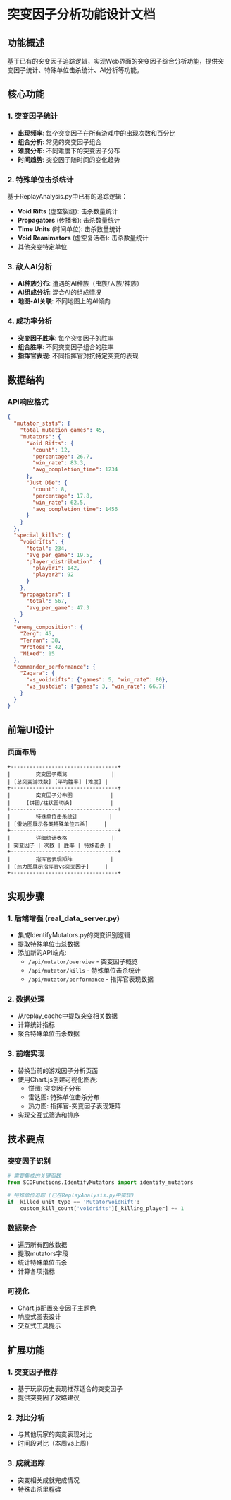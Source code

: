 # 突变因子分析功能设计文档

## 功能概述
基于已有的突变因子追踪逻辑，实现Web界面的突变因子综合分析功能，提供突变因子统计、特殊单位击杀统计、AI分析等功能。

## 核心功能

### 1. 突变因子统计
- **出现频率**: 每个突变因子在所有游戏中的出现次数和百分比
- **组合分析**: 常见的突变因子组合
- **难度分布**: 不同难度下的突变因子分布
- **时间趋势**: 突变因子随时间的变化趋势

### 2. 特殊单位击杀统计
基于ReplayAnalysis.py中已有的追踪逻辑：
- **Void Rifts** (虚空裂缝): 击杀数量统计
- **Propagators** (传播者): 击杀数量统计
- **Time Units** (时间单位): 击杀数量统计
- **Void Reanimators** (虚空复活者): 击杀数量统计
- 其他突变特定单位

### 3. 敌人AI分析
- **AI种族分布**: 遭遇的AI种族（虫族/人族/神族）
- **AI组成分析**: 混合AI的组成情况
- **地图-AI关联**: 不同地图上的AI倾向

### 4. 成功率分析
- **突变因子胜率**: 每个突变因子的胜率
- **组合胜率**: 不同突变因子组合的胜率
- **指挥官表现**: 不同指挥官对抗特定突变的表现

## 数据结构

### API响应格式
```json
{
  "mutator_stats": {
    "total_mutation_games": 45,
    "mutators": {
      "Void Rifts": {
        "count": 12,
        "percentage": 26.7,
        "win_rate": 83.3,
        "avg_completion_time": 1234
      },
      "Just Die": {
        "count": 8,
        "percentage": 17.8,
        "win_rate": 62.5,
        "avg_completion_time": 1456
      }
    }
  },
  "special_kills": {
    "voidrifts": {
      "total": 234,
      "avg_per_game": 19.5,
      "player_distribution": {
        "player1": 142,
        "player2": 92
      }
    },
    "propagators": {
      "total": 567,
      "avg_per_game": 47.3
    }
  },
  "enemy_composition": {
    "Zerg": 45,
    "Terran": 38,
    "Protoss": 42,
    "Mixed": 15
  },
  "commander_performance": {
    "Zagara": {
      "vs_voidrifts": {"games": 5, "win_rate": 80},
      "vs_justdie": {"games": 3, "win_rate": 66.7}
    }
  }
}
```

## 前端UI设计

### 页面布局
```
+----------------------------------+
|        突变因子概览              |
| [总突变游戏数] [平均胜率] [难度] |
+----------------------------------+
|        突变因子分布图            |
|     [饼图/柱状图切换]            |
+----------------------------------+
|        特殊单位击杀统计          |
| [雷达图展示各类特殊单位击杀]     |
+----------------------------------+
|        详细统计表格              |
| 突变因子 | 次数 | 胜率 | 特殊击杀 |
+----------------------------------+
|        指挥官表现矩阵            |
| [热力图展示指挥官vs突变因子]     |
+----------------------------------+
```

## 实现步骤

### 1. 后端增强 (real_data_server.py)
- 集成IdentifyMutators.py的突变识别逻辑
- 提取特殊单位击杀数据
- 添加新的API端点:
  - `/api/mutator/overview` - 突变因子概览
  - `/api/mutator/kills` - 特殊单位击杀统计
  - `/api/mutator/performance` - 指挥官表现数据

### 2. 数据处理
- 从replay_cache中提取突变相关数据
- 计算统计指标
- 聚合特殊单位击杀数据

### 3. 前端实现
- 替换当前的游戏因子分析页面
- 使用Chart.js创建可视化图表:
  - 饼图: 突变因子分布
  - 雷达图: 特殊单位击杀分布
  - 热力图: 指挥官-突变因子表现矩阵
- 实现交互式筛选和排序

## 技术要点

### 突变因子识别
```python
# 需要集成的关键函数
from SCOFunctions.IdentifyMutators import identify_mutators

# 特殊单位追踪 (已在ReplayAnalysis.py中实现)
if _killed_unit_type == 'MutatorVoidRift':
    custom_kill_count['voidrifts'][_killing_player] += 1
```

### 数据聚合
- 遍历所有回放数据
- 提取mutators字段
- 统计特殊单位击杀
- 计算各项指标

### 可视化
- Chart.js配置突变因子主题色
- 响应式图表设计
- 交互式工具提示

## 扩展功能

### 1. 突变因子推荐
- 基于玩家历史表现推荐适合的突变因子
- 提供突变因子攻略建议

### 2. 对比分析
- 与其他玩家的突变表现对比
- 时间段对比（本周vs上周）

### 3. 成就追踪
- 突变相关成就完成情况
- 特殊击杀里程碑